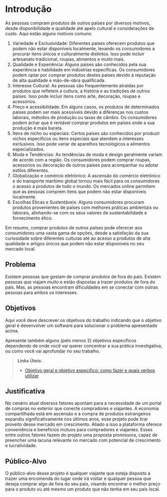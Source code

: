 # Introdução

As pessoas compram produtos de outros países por diversos motivos, desde disponibilidade e qualidade até apelo cultural e considerações de custo. Aqui estão alguns motivos comuns:
   
1. Variedade e Exclusividade: Diferentes países oferecem produtos que podem não estar disponíveis localmente, levando os consumidores a procurar itens únicos e culturalmente distintos. Isso pode incluir artesanato tradicional, roupas, alimentos e muito mais.
2. Qualidade e Experiência: Alguns países são conhecidos pela sua experiência e habilidade em indústrias específicas. Os consumidores podem optar por comprar produtos destes países devido à reputação de alta qualidade e mão-de-obra qualificada.
3. Interesse Cultural: As pessoas são frequentemente atraídas por produtos que refletem a cultura, a história e as tradições de outros países. Isso pode incluir itens como arte, decoração, roupas e acessórios.
4. Preço e acessibilidade: Em alguns casos, os produtos de determinados países podem ser mais acessíveis devido a diferenças nos custos laborais, métodos de produção ou taxas de câmbio. Os consumidores podem achar que é rentável comprar produtos em países onde a sua produção é mais barata.
5. Itens de nicho ou especiais: Certos países são conhecidos por produzir nichos específicos ou itens especiais que atendem a interesses exclusivos. Isso pode variar de aparelhos tecnológicos a alimentos especializados.
6. Moda e Tendências: As tendências de moda e design geralmente variam de acordo com a região. Os consumidores podem comprar roupas, acessórios ou decoração de outros países para acompanhar ou adotar estilos diferentes.
7. Globalização e comércio eletrônico: A ascensão do comércio eletrônico e do transporte marítimo global tornou mais fácil para os consumidores o acesso a produtos de todo o mundo. Os mercados online permitem que as pessoas comprem itens que podem não estar disponíveis localmente.
8. Escolhas Éticas e Sustentáveis: Alguns consumidores procuram produtos provenientes de países com melhores práticas ambientais ou laborais, alinhando-se com os seus valores de sustentabilidade e fornecimento ético.
	
 Em resumo, comprar produtos de outros países pode oferecer aos consumidores uma vasta gama de opções, desde a satisfação da sua curiosidade sobre diferentes culturas até ao acesso a produtos de alta qualidade e artigos únicos que podem não estar disponíveis no seu mercado local.

## Problema
Existem pessoas que gostam de comprar produtos de fora do país.  Existem pessoas que viajam muito e estão dispostas a trazer produtos de fora do país. Mas, as pessoas encontram dificuldades em se conectar com outras pessoas para ambos os interesses. 

## Objetivos

Aqui você deve descrever os objetivos do trabalho indicando que o objetivo geral é desenvolver um software para solucionar o problema apresentado acima. 

Apresente também alguns (pelo menos 2) objetivos específicos dependendo de onde você vai querer concentrar a sua prática investigativa, ou como você vai aprofundar no seu trabalho.
 
> **Links Úteis**:
> - [Objetivo geral e objetivo específico: como fazer e quais verbos utilizar](https://blog.mettzer.com/diferenca-entre-objetivo-geral-e-objetivo-especifico/)

## Justificativa

No cenário atual diversos fatores apontam para a necessidade de um portal de compras no exterior que conecte compradores e viajantes.
A economia compartilhada está em ascensão e a compra de produtos estrangeiros expandiu significativamente nos últimos anos, esse projeto pode tirar proveito desse mercado em crescimento.
Aliado a isso a plataforma oferece conveniência e benefícios mútuos para compradores e viajantes. 
Esses entre outros fatores fazem do projeto uma proposta promissora, capaz de preencher uma lacuna relevante no mercado com potencial de crescimento e lucratividade.


## Público-Alvo

O público-alvo desse projeto é qualquer viajante que esteja disposto a trazer uma encomenda do lugar onde irá visitar e qualquer pessoa que deseja comprar algo de fora do seu país, visando encontrar o melhor preço para o produto ou até mesmo um produto que não tenha em seu país local.

